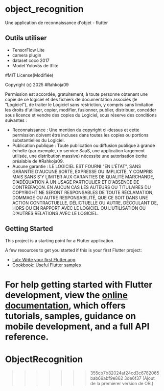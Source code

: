 
# object_recognition

Une application de reconnaissance d'objet - flutter

## Outils utiliser 
- TensorFlow Lite
- camera plugin
- dataset coco 2017
- Model Yolov5s de tflite

#MIT License(Modifiée)

Copyright (c) 2025 #Rahkoja09

Permission est accordée, gratuitement, à toute personne obtenant une copie de ce logiciel et des fichiers de documentation associés (le "Logiciel"), de traiter le Logiciel sans restriction, y compris sans limitation les droits d'utiliser, copier, modifier, fusionner, publier, distribuer, concéder sous licence et vendre des copies du Logiciel, sous réserve des conditions suivantes :

- Reconnaissance : Une mention du copyright ci-dessus et cette permission doivent être incluses dans toutes les copies ou portions substantielles du Logiciel.
- Publication publique : Toute publication ou diffusion publique à grande échelle (par exemple, un service SaaS, une application largement utilisée, une distribution massive) nécessite une autorisation écrite préalable de #Rahkoja09.
- Aucune garantie : LE LOGICIEL EST FOURNI "EN L'ÉTAT", SANS GARANTIE D'AUCUNE SORTE, EXPRESSE OU IMPLICITE, Y COMPRIS MAIS SANS S'Y LIMITER AUX GARANTIES DE QUALITÉ MARCHANDE, D'ADÉQUATION À UN USAGE PARTICULIER ET D'ABSENCE DE CONTREFAÇON. EN AUCUN CAS LES AUTEURS OU TITULAIRES DU COPYRIGHT NE SERONT RESPONSABLES DE TOUTE RÉCLAMATION, DOMMAGE OU AUTRE RESPONSABILITÉ, QUE CE SOIT DANS UNE ACTION CONTRACTUELLE, DÉLICTUELLE OU AUTRE, DÉCOULANT DE, HORS OU EN RAPPORT AVEC LE LOGICIEL OU L'UTILISATION OU D'AUTRES RELATIONS AVEC LE LOGICIEL.




## Getting Started

This project is a starting point for a Flutter application.

A few resources to get you started if this is your first Flutter project:

- [Lab: Write your first Flutter app](https://docs.flutter.dev/get-started/codelab)
- [Cookbook: Useful Flutter samples](https://docs.flutter.dev/cookbook)

For help getting started with Flutter development, view the
[online documentation](https://docs.flutter.dev/), which offers tutorials,
samples, guidance on mobile development, and a full API reference.
=======
# ObjectRecognition
>>>>>>> 355cb7b82024af24cd3c6782065bab69abf9e862
>>>>>>> 3de6f37 (Ajout de la premierer version de OR.)
